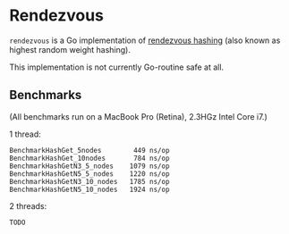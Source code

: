 Rendezvous
==========

`rendezvous` is a Go implementation of [rendezvous
hashing][wikipedia] (also known as highest random weight hashing).

This implementation is not currently Go-routine safe at all.

[wikipedia]: http://en.wikipedia.org/wiki/Rendezvous_hashing

Benchmarks
----------

(All benchmarks run on a MacBook Pro (Retina), 2.3HGz Intel Core i7.)

1 thread:

    BenchmarkHashGet_5nodes        449 ns/op
    BenchmarkHashGet_10nodes       784 ns/op
    BenchmarkHashGetN3_5_nodes    1079 ns/op
    BenchmarkHashGetN5_5_nodes    1220 ns/op
    BenchmarkHashGetN3_10_nodes   1785 ns/op
    BenchmarkHashGetN5_10_nodes   1924 ns/op

2 threads:

    TODO

